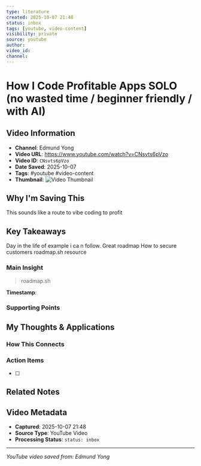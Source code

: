 ```yaml
---
type: literature
created: 2025-10-07 21:48
status: inbox
tags: [youtube, video-content]
visibility: private
source: youtube
author: 
video_id: 
channel: 
---
```



# How I Code Profitable Apps SOLO (no wasted time / beginner friendly / with AI)

## Video Information
- **Channel**: Edmund Yong
- **Video URL**: https://www.youtube.com/watch?v=CNsvts6pVzo
- **Video ID**: `CNsvts6pVzo`
- **Date Saved**: 2025-10-07
- **Tags**: #youtube #video-content
- **Thumbnail**: ![Video Thumbnail](https://i.ytimg.com/vi/CNsvts6pVzo/hqdefault.jpg)

## Why I'm Saving This
This sounds like a route to vibe coding to profit

## Key Takeaways
<!-- As you watch, capture key points here -->
Day in the life of example i ca n follow. 
Great roadmap
How to secure customers
roadmap.sh resource
### Main Insight
> roadmap.sh

**Timestamp**: 

### Supporting Points
<!-- Add more as you watch -->

## My Thoughts & Applications

### How This Connects
<!-- Links to your existing knowledge -->

### Action Items
- [ ] 

## Related Notes
<!-- Add [[wiki-links]] as you make connections -->

## Video Metadata
<!-- Auto-filled for future reference -->
- **Captured**: 2025-10-07 21:48
- **Source Type**: YouTube Video
- **Processing Status**: `status: inbox`

---
*YouTube video saved from: Edmund Yong*
